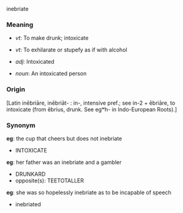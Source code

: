 inebriate
### Meaning
+ _vt_: To make drunk; intoxicate
+ _vt_: To exhilarate or stupefy as if with alcohol

+ _adj_: Intoxicated

+ _noun_: An intoxicated person

### Origin

[Latin inēbriāre, inēbriāt- : in-, intensive pref.; see in-2 + ēbriāre, to intoxicate (from ēbrius, drunk. See egʷh- in Indo-European Roots).]

### Synonym

__eg__: the cup that cheers but does not inebriate

+ INTOXICATE

__eg__: her father was an inebriate and a gambler

+ DRUNKARD
+ opposite(s): TEETOTALLER

__eg__: she was so hopelessly inebriate as to be incapable of speech

+ inebriated
